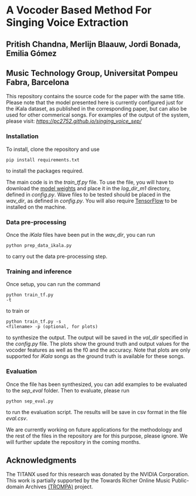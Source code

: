 
<h1>A Vocoder Based Method For Singing Voice Extraction</h1>

<h2>Pritish Chandna, Merlijn Blaauw, Jordi Bonada, Emilia Gómez</h2>

<h2>Music Technology Group, Universitat Pompeu Fabra, Barcelona</h2>

This repository contains the source code for the paper with the same title.
Please note that the model presented here is currently configured just for the iKala dataset, as published in the corresponding paper, but can also be used for other commerical songs. For examples of the output of the system, please visit: <i>https://pc2752.github.io/singing_voice_sep/</i>

<h3>Installation</h3>
To install, clone the repository and use <pre><code>pip install requirements.txt </code></pre> to install the packages required.

 The main code is in the *train_tf.py* file.  To use the file, you will have to download the <a href="https://drive.google.com/file/d/11ReUgbp1veEDWEBbt30YjvFe2mT34C0G/view?usp=sharing" rel="nofollow"> model weights</a> and place it in the *log_dir_m1* directory, defined in *config.py*. Wave files to be tested should be placed in the *wav_dir*, as defined in *config.py*. You will also require <a href="http://www.tensorflow.org" rel="nofollow">TensorFlow</a> to be installed on the machine. 

<h3>Data pre-processing</h3>

Once the *iKala* files have been put in the *wav_dir*, you can run <pre><code>python prep_data_ikala.py</code></pre> to carry out the data pre-processing step.

<h3>Training and inference</h3>


Once setup, you can run the command <pre><code>python train_tf.py -t</code></pre> to train or <pre><code>python train_tf.py -s &lt;filename&gt; -p (optional, for plots)</code></pre> to synthesize the output. The output will be saved in the *val_dir* specified in the *config.py* file. The plots show the ground truth and output values for the vocoder features as well as the f0 and the accuracy. Note that plots are only supported for *iKala* songs as the ground truth is available for these songs.  
 

<h3>Evaluation</h3> 

Once the file has been synthesized, you can add examples to be evaluated to the *sep_eval* folder. Then to evaluate, please run <pre><code>python sep_eval.py</code></pre> to run the evaluation script. The results will be save in csv format in the file *eval.csv*.

 
We are currently working on future applications for the methodology and the rest of the files in the repository are for this purpose, please ignore. We will further update the repository in the coming months. 


<h2>Acknowledgments</h2>
The TITANX used for this research was donated by the NVIDIA Corporation. This work is partially supported by the Towards Richer Online Music Public-domain Archives <a href="https://trompamusic.eu/" rel="nofollow">(TROMPA)</a> project.

